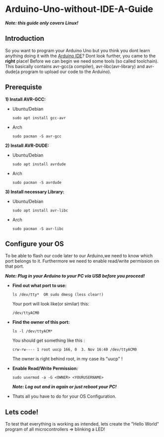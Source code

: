 # Arduino-Uno-without-IDE-A-Guide
***Note: this guide only covers Linux!***
## Introduction
So you want to program your Arduino Uno but you think you dont learn anything doing it with the [Arduino IDE](https://www.arduino.cc/en/Main/Software_)? Dont look further, you came to the **right** place!
Before we can begin we need some tools (so called toolchain). This basically contains avr-gcc(a compiler), avr-libc(avr-library) and avr-dude(a program to upload our code to the Arduino).

## Prerequiste

**1) Install AVR-GCC:**
  - Ubuntu/Debian
    ```
    sudo apt install gcc-avr
    ```
  - Arch
    ```
    sudo pacman -S avr-gcc
    ```
**2) Install AVR-DUDE:**
  - Ubuntu/Debian
    ```
    sudo apt install avrdude
    ```
  - Arch
    ```
    sudo pacman -S avrdude
    ```
**3) Install necessary Library:**     
  - Ubuntu/Debian
    ```
    sudo apt install avr-libc
    ```
  - Arch
    ```
    sudo pacman -S avr-libc
    ```
## Configure your OS

To  be able to flash our code later to our Arduino,we need to know which port belongs to it. Furthermore we need to enable read/write permission on that port. 

***Note: Plug in your Arduino to your PC via USB before you proceed!***
- **Find out what port to use:**
  ```
  ls /dev/tty*  OR sudo dmesg (less clear!)
  ```
  Your port will look like(or similar) this: 
  ```
  /dev/ttyACM0
  ```

- **Find the owner of this port:**
  ```
  ls -l /dev/ttyACM*
  ```     
  You should get something like this :
  
  ```
  crw-rw---- 1 root uucp 166, 0  3. Nov 16:40 /dev/ttyACM0
  ```
   The owner is right behind root, in my case its "uucp" !
     
- **Enable Read/Write Permission:**
  ```
  sudo usermod -a -G <OWNER> <YOURUSERNAME>
  ```
    ***Note: Log out and in again or just reboot your PC!***
    
 - Thats all you have to do for your OS Configuration.
  
## Lets code!  
To test that everything is working as intended, lets create the "Hello World" program of all microcontrollers => blinking a LED!
